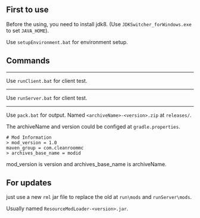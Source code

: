 ## First to use
Before the using, you need to install jdk8.
(Use `JDKSwitcher_forWindows.exe` to set `JAVA_HOME`).

Use `setupEnvironment.bat` for environment setup.

## Commands


---


Use `runClient.bat` for client test.


---


Use `runServer.bat` for client test.


---


Use `pack.bat` for output.
Named `<archiveName>-<version>.zip` at `releases/`.


The archiveName and version could be configed at `gradle.properties`.

```text
# Mod Information
> mod_version = 1.0
maven_group = com.cleanroommc
> archives_base_name = modid
```
mod_version is version and archives_base_name is archiveName.

## For updates

just use a new `rml` jar file to replace the old at `run\mods` and `runServer\mods`.

Usually named `ResourceModLoader-<version>.jar`.
